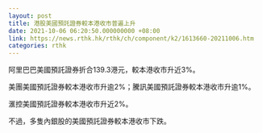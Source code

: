 ```yaml
---
layout: post
title: 港股美國預託證券較本港收市普遍上升
date: 2021-10-06 06:20:50.000000000 +08:00
link: https://news.rthk.hk/rthk/ch/component/k2/1613660-20211006.htm
categories: rthk
---
```


阿里巴巴美國預託證券折合139.3港元，較本港收市升近3%。

美團美國預託證券較本港收市升逾2%；騰訊美國預託證券較本港收市升逾1%。

滙控美國預託證券較本港收市升近2%。

不過，多隻內銀股的美國預託證券較本港收市下跌。

